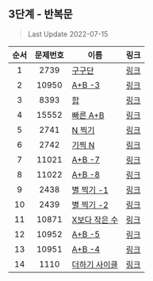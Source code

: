 ## 3단계 - 반복문
> Last Update 2022-07-15

|**순서**|**문제번호**|**이름**|**링크**|
|:-:|:-:|-|:-:|
|1|2739|[구구단](https://github.com/klay9502/Learning/blob/master/%EB%8B%A8%EA%B3%84%EB%B3%84%20%EB%AC%B8%EC%A0%9C/03_%EB%B0%98%EB%B3%B5%EB%AC%B8/2739.cpp)|[링크](https://www.acmicpc.net/problem/2739)
|2|10950|[A+B -3](https://github.com/klay9502/Learning/blob/master/%EB%8B%A8%EA%B3%84%EB%B3%84%20%EB%AC%B8%EC%A0%9C/03_%EB%B0%98%EB%B3%B5%EB%AC%B8/10950.cpp)|[링크](https://www.acmicpc.net/problem/10950)
|3|8393|[합](https://github.com/klay9502/Learning/blob/master/%EB%8B%A8%EA%B3%84%EB%B3%84%20%EB%AC%B8%EC%A0%9C/03_%EB%B0%98%EB%B3%B5%EB%AC%B8/8393.cpp)|[링크](https://www.acmicpc.net/problem/8393)
|4|15552|[빠른 A+B](https://github.com/klay9502/Learning/blob/master/%EB%8B%A8%EA%B3%84%EB%B3%84%20%EB%AC%B8%EC%A0%9C/03_%EB%B0%98%EB%B3%B5%EB%AC%B8/15552.cpp)|[링크](https://www.acmicpc.net/problem/15552)
|5|2741|[N 찍기](https://github.com/klay9502/Learning/blob/master/%EB%8B%A8%EA%B3%84%EB%B3%84%20%EB%AC%B8%EC%A0%9C/03_%EB%B0%98%EB%B3%B5%EB%AC%B8/2741.cpp)|[링크](https://www.acmicpc.net/problem/2741)
|6|2742|[기찍 N](https://github.com/klay9502/Learning/blob/master/%EB%8B%A8%EA%B3%84%EB%B3%84%20%EB%AC%B8%EC%A0%9C/03_%EB%B0%98%EB%B3%B5%EB%AC%B8/2742.cpp)|[링크](https://www.acmicpc.net/problem/2742)
|7|11021|[A+B -7](https://github.com/klay9502/Learning/blob/master/%EB%8B%A8%EA%B3%84%EB%B3%84%20%EB%AC%B8%EC%A0%9C/03_%EB%B0%98%EB%B3%B5%EB%AC%B8/11021.cpp)|[링크](https://www.acmicpc.net/problem/11021)
|8|11022|[A+B -8](https://github.com/klay9502/Learning/blob/master/%EB%8B%A8%EA%B3%84%EB%B3%84%20%EB%AC%B8%EC%A0%9C/03_%EB%B0%98%EB%B3%B5%EB%AC%B8/11022.cpp)|[링크](https://www.acmicpc.net/problem/11022)
|9|2438|[별 찍기 -1](https://github.com/klay9502/Learning/blob/master/%EB%8B%A8%EA%B3%84%EB%B3%84%20%EB%AC%B8%EC%A0%9C/03_%EB%B0%98%EB%B3%B5%EB%AC%B8/2438.cpp)|[링크](https://www.acmicpc.net/problem/2438)
|10|2439|[별 찍기 -2](https://github.com/klay9502/Learning/blob/master/%EB%8B%A8%EA%B3%84%EB%B3%84%20%EB%AC%B8%EC%A0%9C/03_%EB%B0%98%EB%B3%B5%EB%AC%B8/2439.cpp)|[링크](https://www.acmicpc.net/problem/2439)
|11|10871|[X보다 작은 수](https://github.com/klay9502/Learning/blob/master/%EB%8B%A8%EA%B3%84%EB%B3%84%20%EB%AC%B8%EC%A0%9C/03_%EB%B0%98%EB%B3%B5%EB%AC%B8/10871.cpp)|[링크](https://www.acmicpc.net/problem/10871)
|12|10952|[A+B -5](https://github.com/klay9502/Learning/blob/master/%EB%8B%A8%EA%B3%84%EB2%B3%84%20%EB%AC%B8%EC%A0%9C/03_%EB%B0%98%EB%B3%B5%EB%AC%B8/10952.cpp)|[링크](https://www.acmicpc.net/problem/10952)
|13|10951|[A+B -4](https://github.com/klay9502/Learning/blob/master/%EB%8B%A8%EA%B3%84%EB2%B3%84%20%EB%AC%B8%EC%A0%9C/03_%EB%B0%98%EB%B3%B5%EB%AC%B8/10951.cpp)|[링크](https://www.acmicpc.net/problem/10951)
|14|1110|[더하기 사이클](https://github.com/klay9502/Learning/blob/master/%EB%8B%A8%EA%B3%84%EB2%B3%84%20%EB%AC%B8%EC%A0%9C/03_%EB%B0%98%EB%B3%B5%EB%AC%B8/1110.cpp)|[링크](https://www.acmicpc.net/problem/1110)
